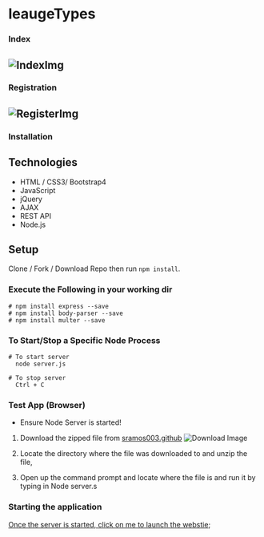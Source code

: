 # leaugeTypes
### Index
![IndexImg](https://i.imgur.com/lNBQkFC.png)
-----
### Registration
![RegisterImg](https://i.imgur.com/6YfXnXH.png)
-----
### Installation
## Technologies
 * HTML / CSS3/ Bootstrap4
 * JavaScript
 * jQuery
 * AJAX
 * REST API
 * Node.js
## Setup
Clone / Fork / Download Repo then run ```npm install```.

### Execute the Following in your working dir
``` 
# npm install express --save
# npm install body-parser --save
# npm install multer --save
```

### To Start/Stop a Specific Node Process
```
# To start server
  node server.js

# To stop server
  Ctrl + C
```
### Test App (Browser)
+ Ensure Node Server is started! 
1. Download the zipped file from [sramos003.github](https://github.com/sramos003/leaugeTypes) ![Download Image](https://i.imgur.com/SNztSOg.png)

2. Locate the directory where the file was downloaded to and unzip the file,

3. Open up the command prompt and locate where the file is and run it by typing in Node server.s

### Starting the application
[Once the server is started, click on me to launch the webstie](https://localhost:8081/index.html);
